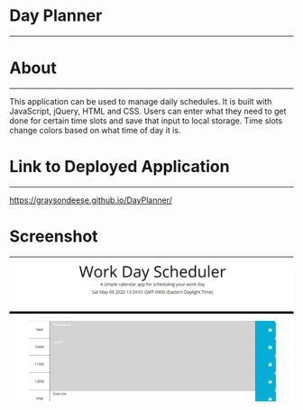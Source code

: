 # Day Planner
****
# About
****
This application can be used to manage daily schedules. It is built with JavaScript, jQuery, HTML and CSS. Users can enter what they need to get done for certain time slots and save that input to local storage. Time slots change colors based on what time of day it is.
# Link to Deployed Application
****
https://graysondeese.github.io/DayPlanner/
# Screenshot
***
<img src="Assets/pictures/DayPlannerPic.PNG">

    
